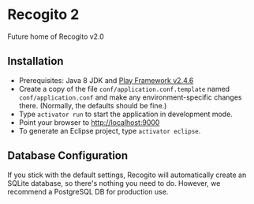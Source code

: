 # Recogito 2

Future home of Recogito v2.0

## Installation

* Prerequisites: Java 8 JDK and [Play Framework v2.4.6](https://www.playframework.com/download)
* Create a copy of the file `conf/application.conf.template` named `conf/application.conf` and
  make any environment-specific changes there. (Normally, the defaults should be fine.)
* Type `activator run` to start the application in development mode.
* Point your browser to [http://localhost:9000](http://localhost:9000)
* To generate an Eclipse project, type `activator eclipse`.

## Database Configuration

If you stick with the default settings, Recogito will automatically create an SQLite database, so there's
nothing you need to do. However, we recommend a PostgreSQL DB for production use.
